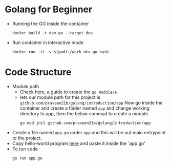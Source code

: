 # Golang for Beginner

* Running the GO inside the container <br/>

    ```
    docker build -t dev-go --target dev .
    ```

* Run container in interactive mode <br/>
    ```
    docker run -it -v $(pwd):/work dev-go bash
    ```

# Code Structure <br/>

* Module path 
    - Check [here](https://go.dev/doc/tutorial/create-module), a guide to create the `go module/s`
    - lets our module path for this project is `github.com/praveen21b/golang/introduction/app`
        Now go inside the container and create a folder named `app` and change working directory to app, then the below commad to create a module.
        ```
        go mod init github.com/praveen21b/golang/introduction/app
        ```
* Create a file named `app.go` under `app` and this will be out main entrypoint to the project.
* Copy hello-world program [here](https://gobyexample.com/hello-world) and paste it inside the `app.go'
* To run code 
    ```
    go run app.go
    ```